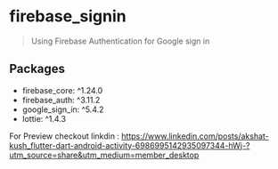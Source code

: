 # firebase_signin

> Using Firebase Authentication for Google sign in

## Packages
- firebase_core: ^1.24.0
- firebase_auth: ^3.11.2
- google_sign_in: ^5.4.2
- lottie: ^1.4.3

For Preview checkout linkdin :
https://www.linkedin.com/posts/akshat-kush_flutter-dart-android-activity-6986995142935097344-hWj-?utm_source=share&utm_medium=member_desktop
